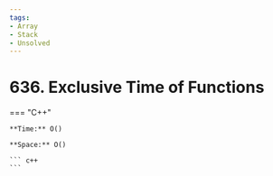 ```yaml
---
tags:
- Array
- Stack
- Unsolved
---
```



# 636. Exclusive Time of Functions

=== "C++"

    **Time:** O()

    **Space:** O()

    ``` c++
    ```